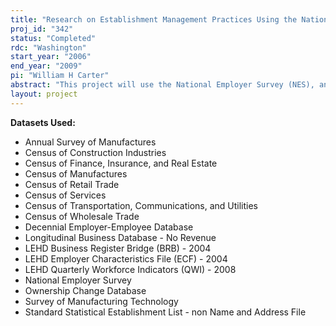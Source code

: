 ```yaml
---
title: "Research on Establishment Management Practices Using the National Employer Surveys"
proj_id: "342"
status: "Completed"
rdc: "Washington"
start_year: "2006"
end_year: "2009"
pi: "William H Carter"
abstract: "This project will use the National Employer Survey (NES), and especially the NES 2000 survey, together with a number of other U.S. Census Bureau datasets, to examine the incidence of various innovative human resource practices (such as employee involvement plans, organizational learning practices, nonstandard employment arrangements, and new personnel practices), the factors that determine their use, and the consequences of such use for organizational and individual outcomes (such as establishment performance, employee wages, and turnover).   This project will provide a number of benefits to the Census Bureau’s data programs, aside from the estimates of characteristics of populations.  Other benefits include assessing the NES’s unique methodology for surveying employees and identifying emerging employment issues—such as the extent to which those working in establishments are not employees of the establishment—that can be used to guide future surveys."
layout: project
---
```


**Datasets Used:**

  - Annual Survey of Manufactures 
  - Census of Construction Industries 
  - Census of Finance, Insurance, and Real Estate 
  - Census of Manufactures 
  - Census of Retail Trade 
  - Census of Services 
  - Census of Transportation, Communications, and Utilities 
  - Census of Wholesale Trade 
  - Decennial Employer-Employee Database 
  - Longitudinal Business Database - No Revenue 
  - LEHD Business Register Bridge (BRB) - 2004 
  - LEHD Employer Characteristics File (ECF) - 2004 
  - LEHD Quarterly Workforce Indicators (QWI) - 2008 
  - National Employer Survey 
  - Ownership Change Database 
  - Survey of Manufacturing Technology 
  - Standard Statistical Establishment List - non Name and Address File 

